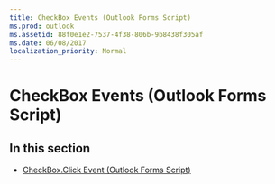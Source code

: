 ```yaml
---
title: CheckBox Events (Outlook Forms Script)
ms.prod: outlook
ms.assetid: 88f0e1e2-7537-4f38-806b-9b8438f305af
ms.date: 06/08/2017
localization_priority: Normal
---
```



# CheckBox Events (Outlook Forms Script)

## In this section


-  [CheckBox.Click Event (Outlook Forms Script)](Outlook.checkbox.click.md)
    

